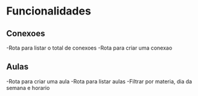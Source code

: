 # Funcionalidades

## Conexoes
 
 -Rota para listar o total de conexoes
 -Rota para criar uma conexao 

## Aulas

-Rota para criar uma aula
-Rota para listar aulas
-Filtrar por materia, dia da semana e horario

